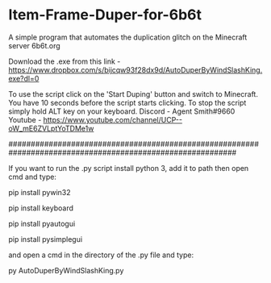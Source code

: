 # Item-Frame-Duper-for-6b6t
A simple program that automates the duplication glitch on the Minecraft server 6b6t.org

Download the .exe from this link - https://www.dropbox.com/s/bijcqw93f28dx9d/AutoDuperByWindSlashKing.exe?dl=0

To use the script click on the 'Start Duping' button and switch to Minecraft. You have 10 seconds before the script starts
clicking. To stop the script simply hold ALT key on your keyboard.
Discord - Agent Smith#9660
Youtube - https://www.youtube.com/channel/UCP--oW_mE6ZVLptYoTDMe1w

###########################################################################################################

If you want to run the .py script install python 3, add it to path then open cmd and type:

pip install pywin32

pip install keyboard

pip install pyautogui

pip install pysimplegui

and open a cmd in the directory of the .py file and type:

py AutoDuperByWindSlashKing.py
